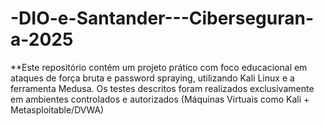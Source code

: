 # -DIO-e-Santander---Ciberseguran-a-2025
**Este repositório contém um projeto prático com foco educacional em ataques de força bruta e password spraying, utilizando Kali Linux e a ferramenta Medusa. Os testes descritos foram realizados exclusivamente em ambientes controlados e autorizados (Máquinas Virtuais como Kali + Metasploitable/DVWA) 
